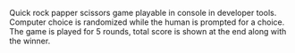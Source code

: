 Quick rock papper scissors game playable in console in developer tools.
Computer choice is randomized while the human is prompted for a choice.
The game is played for 5 rounds, total score is shown at the end along with the winner.